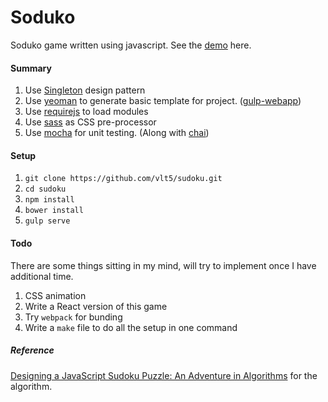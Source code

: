 # Soduko
Soduko game written using javascript. See the [demo](http://vlt5.github.io/sudoku/index.html) here.

#### Summary
1. Use [Singleton](http://addyosmani.com/resources/essentialjsdesignpatterns/book/) design pattern
2. Use [yeoman](http://yeoman.io/) to generate basic template for project. ([gulp-webapp](https://github.com/yeoman/generator-gulp-webapp))
3. Use [requirejs](http://requirejs.org/) to load modules
4. Use [sass](http://sass-lang.com/) as CSS pre-processor
5. Use [mocha](http://mochajs.org/) for unit testing. (Along with [chai](http://chaijs.com/))


#### Setup
1. `git clone https://github.com/vlt5/sudoku.git`
2. `cd sudoku`
3. `npm install`
4. `bower install`
5. `gulp serve`


#### Todo
There are some things sitting in my mind, will try to implement once I have additional time.  
1. CSS animation
2. Write a React version of this game
3. Try `webpack` for bunding
4. Write a `make` file to do all the setup in one command


##### Reference
[Designing a JavaScript Sudoku Puzzle: An Adventure in Algorithms](http://moriel.smarterthanthat.com/tips/javascript-sudoku-backtracking-algorithm/) for the algorithm.